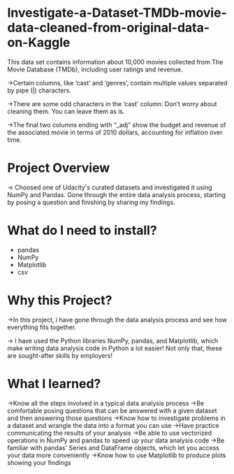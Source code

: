 # Investigate-a-Dataset-TMDb-movie-data-cleaned-from-original-data-on-Kaggle
This data set contains information about 10,000 movies collected from The Movie Database (TMDb), including user ratings and revenue. 

->Certain columns, like ‘cast’ and ‘genres’, contain multiple values separated by pipe (|) characters. 

->There are some odd characters in the ‘cast’ column. Don’t worry about cleaning them. You can leave them as is.

->The final two columns ending with “_adj” show the budget and revenue of the associated movie in terms of 2010 dollars, accounting for inflation over time.

# Project Overview

-> Choosed one of Udacity's curated datasets and investigated it using NumPy and Pandas. Gone through the entire data analysis process, starting by posing a question and finishing by sharing my findings.

# What do I need to install?
* pandas
* NumPy
* Matplotlib
* csv
# Why this Project?
->In this project, i have gone through the data analysis process and see how everything fits together. 

-> I have used the Python libraries NumPy, pandas, and Matplotlib, which make writing data analysis code in Python a lot easier! Not only that, these are sought-after skills by employers!

# What I learned?

->Know all the steps involved in a typical data analysis process
->Be comfortable posing questions that can be answered with a given dataset and then answering those questions
->Know how to investigate problems in a dataset and wrangle the data into a format you can use
->Have practice communicating the results of your analysis
->Be able to use vectorized operations in NumPy and pandas to speed up your data analysis code
->Be familiar with pandas' Series and DataFrame objects, which let you access your data more conveniently
->Know how to use Matplotlib to produce plots showing your findings
